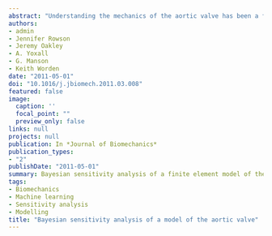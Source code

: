 ```yaml
---
abstract: "Understanding the mechanics of the aortic valve has been a focus of attention for many years in the biomechanics literature, with the aim of improving the longevity of prosthetic replacements. Finite element models have been extensively used to investigate stresses and deformations in the valve in considerable detail. However, the effect of uncertainties in loading, material properties and model dimensions has remained uninvestigated. This paper presents a formal statistical consideration of a selected set of uncertainties on a fluid-driven finite element model of the aortic valve and examines the magnitudes of the resulting output uncertainties. Furthermore, the importance of each parameter is investigated by means of a global sensitivity analysis. To reduce computational cost, a Bayesian emulator-based approach is adopted whereby a Gaussian process is fitted to a small set of training data and then used to infer detailed sensitivity analysis information. From the set of uncertain parameters considered, it was found that output standard deviations were as high as 44% of the mean. It was also found that the material properties of the sinus and aorta were considerably more important in determining leaflet stress than the material properties of the leaflets themselves."
authors:
- admin
- Jennifer Rowson
- Jeremy Oakley
- A. Yoxall
- G. Manson
- Keith Worden
date: "2011-05-01"
doi: "10.1016/j.jbiomech.2011.03.008"
featured: false
image:
  caption: ''
  focal_point: ""
  preview_only: false
links: null
projects: null
publication: In *Journal of Biomechanics*
publication_types:
- "2"
publishDate: "2011-05-01"
summary: Bayesian sensitivity analysis of a finite element model of the human heart valve, to better understand its failure.
tags:
- Biomechanics
- Machine learning
- Sensitivity analysis
- Modelling
title: "Bayesian sensitivity analysis of a model of the aortic valve"
---
```



